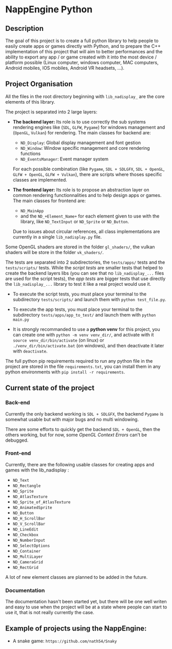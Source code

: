 # NappEngine Python

## Description

The goal of this project is to create a full python library to help people to easily create apps or games directly with Python, and to prepare the C++ implementation of this project that will aim to better performances and the ability to export any app / or game created with it into the most device / platform possible (Linux computer, windows computer, MAC computers, Android mobiles, IOS mobiles, Android VR headsets, ...).

## Project Organisation

All the files in the root directory beginning with `lib_nadisplay_` are the core elements of this library.

The project is separated into 2 large layers:

- **The backend layer:** Its role is to use correctly the sub systems rendering engines like (`SDL`, `GLFW`, `Pygame`) for windows management and (`OpenGL`, `Vulkan`) for rendering. The main classes for backend are:

    - `ND_Display`: Global display management and font gestion
    - `ND_Window`: Window specific management and core rendering functions
    - `ND_EventsManager`: Event manager system

    For each possible combination (like `Pygame`,  `SDL + SDLGFX`, `SDL + OpenGL`, `GLFW + OpenGL`, `GLFW + Vulkan`), there are scripts where thoses specific classes are implemented.

- **The frontend layer:** Its role is to propose an abstraction layer on common rendering functionnalities and to help design apps or games. The main classes for frontend are:
    - `ND_MainApp`
    - and the `ND_+Element_Name+` for each element given to use with the library, like `ND_TextInput` or `ND_Sprite` or `ND_Button`.

    Due to issues about circular references, all class implementations are currently in a single `lib_nadisplay.py` file.

Some OpenGL shaders are stored in the folder `gl_shaders/`, the vulkan shaders will be store in the folder `vk_shaders/`.


The tests are separated into 2 subdirectories, the `tests/apps/` tests and the `tests/scripts/` tests. While the *script tests* are smaller tests that helped to create the backend layers libs (you can see that no `lib_nadisplay_...` files are used for the script tests), the *app tests* are bigger tests that use directly the `lib_nadisplay_...` library to test it like a real project would use it.

- To execute the script tests, you must place your terminal to the subdirectory `tests/scripts/` and launch them with `python test_file.py`.

- To execute the app tests, you must place your terminal to the subdirectory `tests/apps/app_to_test/` and launch them with `python main.py`

- It is strongly recommanded to use a **python venv** for this project, you can create one with `python -m venv venv_dir/`, and activate with it `source venv_dir/bin/activate` (on linux) or `./venv_dir/bin/activate.bat` (on windows), and then deactivate it later with `deactivate`.

The full python pip requirements required to run any python file in the project are stored in the file `requirements.txt`, you can install them in any python environments with `pip install -r requirements`.

## Current state of the project

### Back-end

Currently the only backend working is `SDL + SDLGFX`, the backend `Pygame` is somewhat usable but with major bugs and no multi windowing.

There are some efforts to quickly get the backend `SDL + OpenGL`, then the others working, but for now, some *OpenGL Context Errors* can't be debugged.

### Front-end

Currently, there are the following usable classes for creating apps and games with the lib_nadisplay :

- `ND_Text`
- `ND_Rectangle`
- `ND_Sprite`
- `ND_AtlasTexture`
- `ND_Sprite_of_AtlasTexture`
- `ND_AnimatedSprite`
- `ND_Button`
- `ND_H_ScrollBar`
- `ND_V_ScrollBar`
- `ND_LineEdit`
- `ND_Checkbox`
- `ND_NumberInput`
- `ND_SelectOptions`
- `ND_Container`
- `ND_MultiLayer`
- `ND_CameraGrid`
- `ND_RectGrid`


A lot of new element classes are planned to be added in the future.

### Documentation

The documentation hasn't been started yet, but there will be one well writen and easy to use when the project will be at a state where people can start to use it, that is not really currently the case.

## Example of projects using the NappEngine:

- A snake game: `https://github.com/nath54/Snaky`

